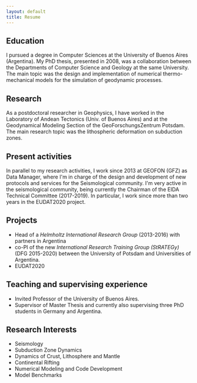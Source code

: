 ```yaml
---
layout: default
title: Resume
---
```


Education
---------
I pursued a degree in Computer Sciences at
the University of Buenos Aires (Argentina). My PhD thesis, presented in 2008,
was a collaboration between the Departments of Computer Science and Geology at the
same University. The main topic was the design and implementation of numerical
thermo-mechanical models for the simulation of geodynamic processes.

Research
--------
As a postdoctoral researcher in Geophysics, I have worked in the Laboratory
of Andean Tectonics (Univ. of Buenos Aires) and at the Geodynamical
Modeling Section of the GeoForschungsZentrum Potsdam. The main research
topic was the lithospheric deformation on subduction zones.

Present activities
------------------
In parallel to my research activities, I work since 2013 at GEOFON (GFZ) as Data
Manager, where I'm in charge of the design and development of new protocols and
services for the Seismological community.
I'm very active in the seismological community, being currently the Chairman of
the EIDA Technical Committee (2017-2019).
In particular, I work since more than
two years in the EUDAT2020 project.

Projects
--------
* Head of a *Helmholtz International Research Group* (2013-2016) with partners in
Argentina
* co-PI of the new *International Research Training Group (StRATEGy)* (DFG 2015-2020) between the University of
Potsdam and Universities of Argentina.
* EUDAT2020

Teaching and supervising experience
-----------------------------------
* Invited Professor of the University of Buenos Aires.
* Supervisor of Master Thesis and currently also supervising three PhD students
in Germany and Argentina.

Research Interests
------------------
* Seismology
* Subduction Zone Dynamics
* Dynamics of Crust, Lithosphere and Mantle
* Continental Rifting
* Numerical Modeling and Code Development
* Model Benchmarks
